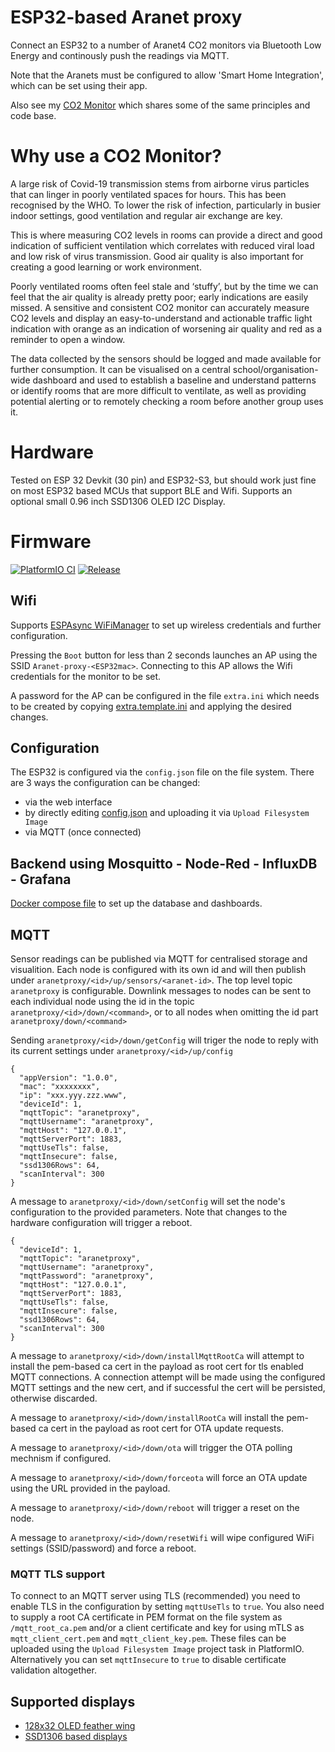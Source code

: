 # ESP32-based Aranet proxy

Connect an ESP32 to a number of Aranet4 CO2 monitors via Bluetooth Low Energy and continously push the readings via MQTT.

Note that the Aranets must be configured to allow 'Smart Home Integration', which can be set using their app.

Also see my [CO2 Monitor](https://github.com/oseiler2/CO2Monitor) which shares some of the same principles and code base.

# Why use a CO2 Monitor?

A large risk of Covid-19 transmission stems from airborne virus particles that can linger in poorly ventilated spaces for hours. This has been recognised by the WHO. To lower the risk of infection, particularly in busier indoor settings, good ventilation and regular air exchange are key.

This is where measuring CO2 levels in rooms can provide a direct and good indication of sufficient ventilation which correlates with reduced viral load and low risk of virus transmission. Good air quality is also important for creating a good learning or work environment.

Poorly ventilated rooms often feel stale and ‘stuffy’, but by the time we can feel that the air quality is already pretty poor; early indications are easily missed. A sensitive and consistent CO2 monitor can accurately measure CO2 levels and display an easy-to-understand and actionable traffic light indication with orange as an indication of worsening air quality and red as a reminder to open a window.

The data collected by the sensors should be logged and made available for further consumption. It can be visualised on a central school/organisation-wide dashboard and used to establish a baseline and understand patterns or identify rooms that are more difficult to ventilate, as well as providing potential alerting or to remotely checking a room before another group uses it.

# Hardware

Tested on ESP 32 Devkit (30 pin) and ESP32-S3, but should work just fine on most ESP32 based MCUs that support BLE and Wifi.
Supports an optional small 0.96 inch SSD1306 OLED I2C Display.

# Firmware

[![PlatformIO CI](https://github.com/oseiler2/ESP32-Aranet-Proxy/actions/workflows/pre-release.yml/badge.svg)](https://github.com/oseiler2/ESP32-Aranet-Proxy/actions/workflows/pre-release.yml)
[![Release](https://github.com/oseiler2/ESP32-Aranet-Proxy/actions/workflows/tagged-release.yml/badge.svg)](https://github.com/oseiler2/ESP32-Aranet-Proxy/actions/workflows/tagged-release.yml)

## Wifi

Supports [ESPAsync WiFiManager](https://github.com/khoih-prog/ESPAsync_WiFiManager) to set up wireless credentials and further configuration.

Pressing the `Boot` button for less than 2 seconds launches an AP using the SSID `Aranet-proxy-<ESP32mac>`. Connecting to this AP allows the Wifi credentials for the monitor to be set.

A password for the AP can be configured in the file `extra.ini` which needs to be created by copying [extra.template.ini](extra.template.ini) and applying the desired changes.

## Configuration

The ESP32 is configured via the `config.json` file on the file system. There are 3 ways the configuration can be changed:

- via the web interface
- by directly editing [config.json](data/config.json) and uploading it via `Upload Filesystem Image`
- via MQTT (once connected)

## Backend using Mosquitto - Node-Red - InfluxDB - Grafana

[Docker compose file](./docker/docker.md) to set up the database and dashboards.

## MQTT

Sensor readings can be published via MQTT for centralised storage and visualition. Each node is configured with its own id and will then publish under `aranetproxy/<id>/up/sensors/<aranet-id>`. The top level topic `aranetproxy` is configurable. Downlink messages to nodes can be sent to each individual node using the id in the topic `aranetproxy/<id>/down/<command>`, or to all nodes when omitting the id part `aranetproxy/down/<command>`

Sending `aranetproxy/<id>/down/getConfig` will triger the node to reply with its current settings under `aranetproxy/<id>/up/config`

```
{
  "appVersion": "1.0.0",
  "mac": "xxxxxxxx",
  "ip": "xxx.yyy.zzz.www",
  "deviceId": 1,
  "mqttTopic": "aranetproxy",
  "mqttUsername": "aranetproxy",
  "mqttHost": "127.0.0.1",
  "mqttServerPort": 1883,
  "mqttUseTls": false,
  "mqttInsecure": false,
  "ssd1306Rows": 64,
  "scanInterval": 300
}
```

A message to `aranetproxy/<id>/down/setConfig` will set the node's configuration to the provided parameters. Note that changes to the hardware configuration will trigger a reboot.

```
{
  "deviceId": 1,
  "mqttTopic": "aranetproxy",
  "mqttUsername": "aranetproxy",
  "mqttPassword": "aranetproxy",
  "mqttHost": "127.0.0.1",
  "mqttServerPort": 1883,
  "mqttUseTls": false,
  "mqttInsecure": false,
  "ssd1306Rows": 64,
  "scanInterval": 300
}
```

A message to `aranetproxy/<id>/down/installMqttRootCa` will attempt to install the pem-based ca cert in the payload as root cert for tls enabled MQTT connections. A connection attempt will be made using the configured MQTT settings and the new cert, and if successful the cert will be persisted, otherwise discarded.

A message to `aranetproxy/<id>/down/installRootCa` will install the pem-based ca cert in the payload as root cert for OTA update requests.

A message to `aranetproxy/<id>/down/ota` will trigger the OTA polling mechnism if configured.

A message to `aranetproxy/<id>/down/forceota` will force an OTA update using the URL provided in the payload.

A message to `aranetproxy/<id>/down/reboot` will trigger a reset on the node.

A message to `aranetproxy/<id>/down/resetWifi` will wipe configured WiFi settings (SSID/password) and force a reboot.

### MQTT TLS support

To connect to an MQTT server using TLS (recommended) you need to enable TLS in the configuration by setting `mqttUseTls` to `true`. You also need to supply a root CA certificate in PEM format on the file system as `/mqtt_root_ca.pem` and/or a client certificate and key for using mTLS as `mqtt_client_cert.pem` and `mqtt_client_key.pem`. These files can be uploaded using the `Upload Filesystem Image` project task in PlatformIO. Alternatively you can set `mqttInsecure` to `true` to disable certificate validation altogether.

## Supported displays

- [128x32 OLED feather wing](https://www.adafruit.com/product/2900)
- [SSD1306 based displays](https://www.aliexpress.com/wholesale?SearchText=128X64+SSD1306)
